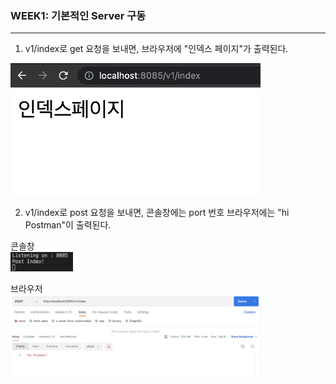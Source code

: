 ### WEEK1: 기본적인 Server 구동
---

1. v1/index로 get 요청을 보내면, 브라우저에 "인덱스 페이지"가 출력된다.
<img src="../image/week1/1.png"  width="400">   

2. v1/index로 post 요청을 보내면, 콘솔창에는 port 번호 브라우저에는 "hi Postman"이 출력된다.   

콘솔창  
<img src="../image/week1/2-2.png" width="100">   

브라우저   
<img src="../image/week1/2-1.png" width="400">   

